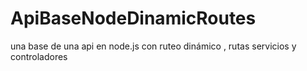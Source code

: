 # ApiBaseNodeDinamicRoutes
una base de una api en node.js con ruteo dinámico , rutas servicios y controladores 
